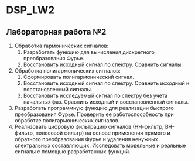 # DSP_LW2
## Лабораторная работа №2
1. Обработка гармонических сигналов:
   1. Разработать функцию для вычисления дискретного преобразования Фурье.
   2. Восстановить исходный сигнал по спектру. Сравнить сигналы.
2. Обработка полигармонических сигналов:
   1. Сформировать полигармонический сигнал.
   2. Восстановить исходный сигнал по спектру. Сравнить исходный и восстановленный сигналы.
   3. Восстановить исследуемый сигнал по спектру без учета начальных фаз. Сравнить исходный и восстановленный сигналы.
3. Разработать программную функцию для реализации быстрого преобразования Фурье. Проверить ее работоспособность при обработке полигармонических сигналов.
4. Реализовать цифровую фильтрацию сигналов (НЧ-фильтр, ВЧ-фильтр, полосовой фильтр) на основе применения прямого и обратного преобразования Фурье и 
удаления ненужных спектральных составляющих. Исследовать модельные и реальные сигналы с помощью разработанных функций.
